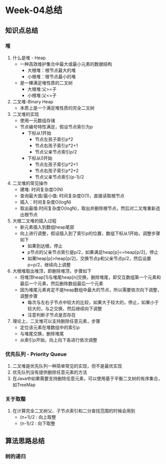 # Week-04总结
## 知识点总结
### 堆
1. 什么是堆 - Heap
    - 一种高效维护集合中最大或最小元素的数据结构
        - 大根堆：根节点最大的堆
        - 小根堆：根节点最小的堆
    - 是一棵满足堆性质的二叉树
        - 大根堆:父>=子
        - 小根堆:父<=子
2. 二叉堆-Binary Heap
    - 本质上是一个满足堆性质的完全二叉树
3. 二叉堆的实现
    - 使用一元数组存储
    - 节点编号特性满足，假设节点索引为p
        - 下标从1开始
            - 节点左孩子索引p*2
            - 节点右孩子索引p*2+1
            - 节点父亲节点索引p/2
        - 下标从0开始
            - 节点左孩子索引p*2+1
            - 节点右孩子索引p*2+2
            - 节点父亲节点索引(p-1)/2
4. 二叉堆的常见操作
    - 建堆: 时间复杂度O(N)
    - 查询最大值/最小值: 时间复杂度O(1)，直接读取根节点
    - 插入：时间复杂度O(logN)
    - 取出最值:时间复杂度O(logN)，取出并删除根节点，然后对二叉堆重新选出根节点
5. 大根二叉堆的插入过程
    - 新元素插入到数组heap尾部
    - 向上进行调整，假设插入到了索引p的位置，数组下标从1开始，调整步骤如下
        - 如果到达根，停止
        - p节点的父亲节点索引是p/2，如果满足heap[p]<=heap[p/2]，停止
        - 如果heap[p]>heap[p/2]，交换节点p和父亲节点p/2，然后设置p=p/2，继续向上调整
6. 大根堆取出堆顶，即删除堆顶，步骤如下
    - 将堆顶heap[1]与堆尾heap[n]交换，删除堆尾，即交互数组第一个元素和最后一个元素，然后删除数组最后一个元素
    - 因为堆尾元素肯定不是heap数组中最大的节点，所以需要依次向下调整，调整步骤
        - 每次与左右子节点中较大的比较，如果大于较大的，停止，如果小于较大的，与之交换，然后继续向下调整
        - 注意判断子节点是否存在
7. 理论上，二叉堆可以支持删除任意元素，步骤
    - 定位该元素在堆数组中的索引p
    - 与堆尾交换，删除堆尾
    - 从索引p开始，向上向下各进行依次调整
    
### 优先队列 - Priority Queue
1. 二叉堆是优先队列一种简单常见的实现，但不是最优实现
2. 优先队列没有提供删除任意元素的方法
3. 在Java中如果需要支持删除任意元素，可以使用基于平衡二叉树的有序集合，如TreeMap
    
### 关于取整
1. 在计算完全二叉树父、子节点索引和二分查找范围的时候会用到
    - (n+1)/2 : 向上取整
    - (n-1)/2 : 向下取整

## 算法思路总结
### 树的递归